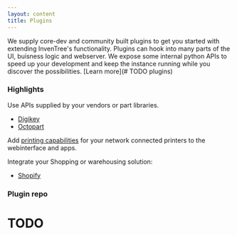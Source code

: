 ```yaml
---
layout: content
title: Plugins
---
```

We supply core-dev and community built plugins to get you started with extending InvenTree's functionality. Plugins can hook into many parts of the UI, buisness logic and webserver.
We expose some internal python APIs to speed up your development and keep the instance running while you discover the possibilities. [Learn more](# TODO plugins)

### Highlights
Use APIs supplied by your vendors or part libraries.
- [Digikey](digikey)
- [Octopart](octopart)

Add [printing capabilities](printers) for your network connected printers to the webinterface and apps.

Integrate your Shopping or warehousing solution:
- [Shopify](shopify)

### Plugin repo

# TODO 